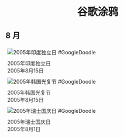 
<h1 align="center"> 谷歌涂鸦 </h1>




## 8 月

<div class="image">


<img src="https://lh3.googleusercontent.com/fcKturqMvEMVgjpssmnH4p0x5djKDissqkD3YeTDpQiELtujJVJFg9PNDOmjIAt137TSt2HfefPl6ll-lgmXchyfcbAtdXBOmPANG8lR=s660" alt="2005年印度独立日 #GoogleDoodle" style="margin: 5px"/>
<div class="info" style="font-size: 14px; color:#333333; margin:5px"><div class="title">2005年印度独立日</div><div class="date">2005年8月15日</div></div>

<img src="https://lh3.googleusercontent.com/UCvl8Rnk9guHU_qtoy9XJQNyL0TqYy5cO2rhPEm8vCISZ_RUfHMToGwE3fxKXH7JhpcIu0LDTOaor8wrP-Sw20pBOijFEXKofMEZGlc=s660" alt="2005年韩国光复节 #GoogleDoodle" style="margin: 5px"/>
<div class="info" style="font-size: 14px; color:#333333; margin:5px"><div class="title">2005年韩国光复节</div><div class="date">2005年8月15日</div></div>

<img src="https://lh3.googleusercontent.com/-5pzJ9MGmVh0xmP1uwa43U8jRgYWBNpEsNHpRJjJ0AqPTgD6ihXjKKwOUoW3tSibUIIKdUYAje5rPqgWofayNac1cb1bTu9gPKgl-hNP=s660" alt="2005年瑞士国庆日 #GoogleDoodle" style="margin: 5px"/>
<div class="info" style="font-size: 14px; color:#333333; margin:5px"><div class="title">2005年瑞士国庆日</div><div class="date">2005年8月1日</div></div>

</div>








